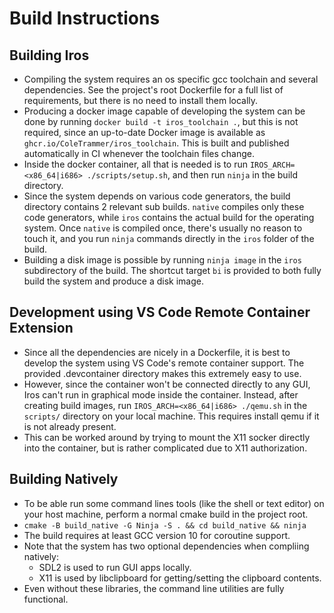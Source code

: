 # Build Instructions

## Building Iros
-   Compiling the system requires an os specific gcc toolchain and several dependencies. See the project's root Dockerfile for a full list of requirements, but there is no need to install them locally.
-   Producing a docker image capable of developing the system can be done by running `docker build -t iros_toolchain .`, but this is not required, since an up-to-date Docker image is available as `ghcr.io/ColeTrammer/iros_toolchain`. This is built and published automatically in CI whenever the toolchain files change.
-   Inside the docker container, all that is needed is to run `IROS_ARCH=<x86_64|i686> ./scripts/setup.sh`, and then run `ninja` in the build directory.
-   Since the system depends on various code generators, the build directory contains 2 relevant sub builds. `native` compiles
    only these code generators, while `iros` contains the actual build for the operating system. Once `native` is compiled once, there's usually no reason
    to touch it, and you run `ninja` commands directly in the `iros` folder of the build.
-   Building a disk image is possible by running `ninja image` in the `iros` subdirectory of the build. The shortcut target `bi` is provided to both fully build the system and produce a disk image.

## Development using VS Code Remote Container Extension
-   Since all the dependencies are nicely in a Dockerfile, it is best to develop the system using VS Code's remote container support. The provided
    .devcontainer directory makes this extremely easy to use.
-   However, since the container won't be connected directly to any GUI, Iros can't run in graphical mode inside the container. Instead, after
    creating build images, run `IROS_ARCH=<x86_64|i686> ./qemu.sh` in the `scripts/` directory on your local machine. This requires install qemu if it is not already present.
-   This can be worked around by trying to mount the X11 socker directly into the container, but is rather complicated due to X11 authorization.

## Building Natively

-   To be able run some command lines tools (like the shell or text editor) on your host machine, perform a normal cmake build in the project root.
-   `cmake -B build_native -G Ninja -S . && cd build_native && ninja`
-   The build requires at least GCC version 10 for coroutine support.
-   Note that the system has two optional dependencies when compliing natively:
    -   SDL2 is used to run GUI apps locally.
    -   X11 is used by libclipboard for getting/setting the clipboard contents.
-   Even without these libraries, the command line utilities are fully functional.
